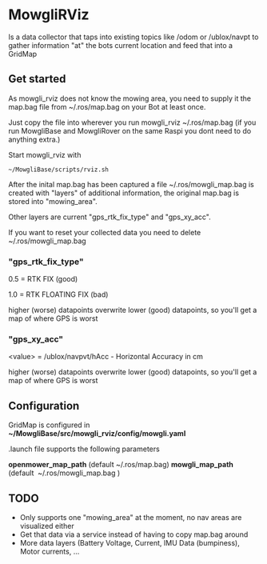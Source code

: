 # MowgliRViz

Is a data collector that taps into existing topics like /odom or /ublox/navpt to gather information "at" the bots current location and feed that into a GridMap

## Get started 

As mowgli_rviz does not know the mowing area, you need to supply it the map.bag file from ~/.ros/map.bag on your Bot at least once. 

Just copy the file into wherever you run mowgli_rviz ~/.ros/map.bag (if you run MowgliBase and MowgliRover on the same Raspi you dont need to do anything extra.)

Start mowgli_rviz with

```
~/MowgliBase/scripts/rviz.sh
```

After the inital map.bag has been captured a file ~/.ros/mowgli_map.bag is created with "layers" of additional information, the original map.bag is stored into "mowing_area".

Other layers are current "gps_rtk_fix_type" and "gps_xy_acc".

If you want to reset your collected data you need to delete ~/.ros/mowgli_map.bag

### "gps_rtk_fix_type"

   0.5 = RTK FIX (good)

   1.0 = RTK FLOATING FIX (bad)

   higher (worse) datapoints overwrite lower (good) datapoints, so you'll get a map of where GPS is worst 

### "gps_xy_acc"

   \<value\> = /ublox/navpvt/hAcc - Horizontal Accuracy in cm 

   higher (worse) datapoints overwrite lower (good) datapoints, so you'll get a map of where GPS is worst

## Configuration

   GridMap is configured in **~/MowgliBase/src/mowgli_rviz/config/mowgli.yaml**

   .launch file supports the following parameters

   **openmower_map_path** (default ~/.ros/map.bag)
   **mowgli_map_path** (default  ~/.ros/mowgli_map.bag )

## TODO

 * Only supports one "mowing_area" at the moment, no nav areas are visualized either
 * Get that data via a service instead of having to copy map.bag around 
 * More data layers (Battery Voltage, Current, IMU Data (bumpiness), Motor currents, ... 
